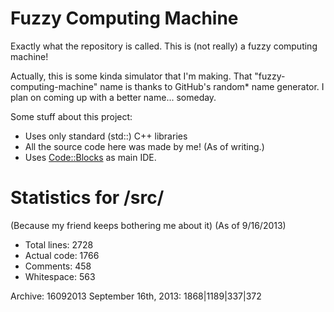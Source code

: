 Fuzzy Computing Machine
=======================

Exactly what the repository is called. This is (not really) a fuzzy computing machine!

Actually, this is some kinda simulator that I'm making. 
That "fuzzy-computing-machine" name is thanks to GitHub's random* name generator. 
I plan on coming up with a better name... someday.

Some stuff about this project:
* Uses only standard (std::) C++ libraries
* All the source code here was made by me! (As of writing.)
* Uses [Code::Blocks](http://www.codeblocks.org/) as main IDE.

Statistics for /src/
====================
(Because my friend keeps bothering me about it) (As of 9/16/2013)
* Total lines: 2728
* Actual code: 1766
* Comments: 458
* Whitespace: 563

Archive:
16092013 September 16th, 2013: 1868|1189|337|372
